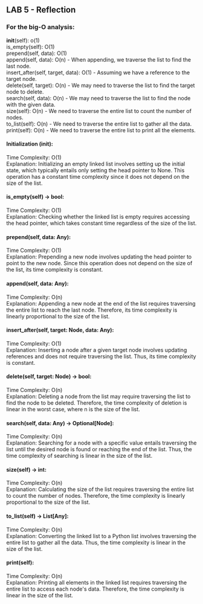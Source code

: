 ## LAB 5 - Reflection

### For the big-O analysis:

__init__(self): o(1)    
is_empty(self): O(1)   
prepend(self, data): O(1)         
append(self, data): O(n) - When appending, we traverse the list to find the last node.          
insert_after(self, target, data): O(1) - Assuming we have a reference to the target node.       
delete(self, target): O(n) - We may need to traverse the list to find the target node to delete.    
search(self, data): O(n) - We may need to traverse the list to find the node with the given data.    
size(self): O(n) - We need to traverse the entire list to count the number of nodes.     
to_list(self): O(n) - We need to traverse the entire list to gather all the data.     
print(self): O(n) - We need to traverse the entire list to print all the elements.    




#### Initialization (__init__):    
     
Time Complexity: O(1)     
Explanation: Initializing an empty linked list involves setting up the initial state, which typically entails only setting the head pointer to None. This operation has a constant time complexity since it does not depend on the size of the list.     
    
#### is_empty(self) -> bool:    
    
Time Complexity: O(1)      
Explanation: Checking whether the linked list is empty requires accessing the head pointer, which takes constant time regardless of the size of the list.    
     
#### prepend(self, data: Any):    
     
Time Complexity: O(1)       
Explanation: Prepending a new node involves updating the head pointer to point to the new node. Since this operation does not depend on the size of the list, its time complexity is constant.       
     
#### append(self, data: Any):      
      
Time Complexity: O(n)      
Explanation: Appending a new node at the end of the list requires traversing the entire list to reach the last node. Therefore, its time complexity is linearly proportional to the size of the list.     
       
#### insert_after(self, target: Node, data: Any):      
      
Time Complexity: O(1)      
Explanation: Inserting a node after a given target node involves updating references and does not require traversing the list. Thus, its time complexity is constant.
       
#### delete(self, target: Node) -> bool:          
      
Time Complexity: O(n)       
Explanation: Deleting a node from the list may require traversing the list to find the node to be deleted. Therefore, the time complexity of deletion is linear in the worst case, where n is the size of the list.      
    
#### search(self, data: Any) -> Optional[Node]:     
       
Time Complexity: O(n)      
Explanation: Searching for a node with a specific value entails traversing the list until the desired node is found or reaching the end of the list. Thus, the time complexity of searching is linear in the size of the list.      
    
#### size(self) -> int:      
       
Time Complexity: O(n)     
Explanation: Calculating the size of the list requires traversing the entire list to count the number of nodes. Therefore, the time complexity is linearly proportional to the size of the list.     
       
#### to_list(self) -> List[Any]:      
        
Time Complexity: O(n)        
Explanation: Converting the linked list to a Python list involves traversing the entire list to gather all the data. Thus, the time complexity is linear in the size of the list.       
      
#### print(self):      
      
Time Complexity: O(n)       
Explanation: Printing all elements in the linked list requires traversing the entire list to access each node's data. Therefore, the time complexity is linear in the size of the list.       